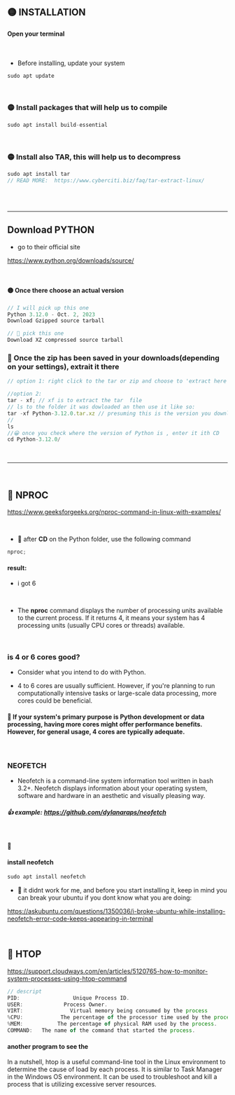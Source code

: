 ## 🟡 INSTALLATION

#### Open your terminal

<br>

- Before installing, update your system

```javascript
sudo apt update

```

<br>

### 🟡 Install packages that will help us to compile

```javascript
sudo apt install build-essential

```

<br>

### 🟡 Install also TAR, this will help us to decompress

```javascript
sudo apt install tar
// READ MORE:  https://www.cyberciti.biz/faq/tar-extract-linux/
```

<br>
<br>

---

## Download PYTHON

- go to their official site

https://www.python.org/downloads/source/

<br>

#### 🟡 Once there choose an actual version

```javascript
// I will pick up this one
Python 3.12.0 - Oct. 2, 2023
Download Gzipped source tarball

// 🍊 pick this one
Download XZ compressed source tarball


```

### 🍊 Once the zip has been saved in your downloads(depending on your settings), extrait it there

```javascript
// option 1: right click to the tar or zip and choose to 'extract here'

//option 2:
tar - xf; // xf is to extract the tar  file
// ls to the folder it was dowloaded an then use it like so:
tar -xf Python-3.12.0.tar.xz // presuming this is the version you downloaded
//
ls
//😀 once you check where the version of Python is , enter it ith CD
cd Python-3.12.0/
```

<br>

---

<br>

## 🍭 NPROC

https://www.geeksforgeeks.org/nproc-command-in-linux-with-examples/

<br>

- 🍊 after **CD** on the Python folder, use the following command

```javascript
nproc;
```

#### result:

- i got 6

<br>

- The **nproc** command displays the number of processing units available to the current process. If it returns 4, it means your system has 4 processing units (usually CPU cores or threads) available.

<br>

### is 4 or 6 cores good?

- Consider what you intend to do with Python.

- 4 to 6 cores are usually sufficient. However, if you're planning to run computationally intensive tasks or large-scale data processing, more cores could be beneficial.

#### 🔴 If your system's primary purpose is Python development or data processing, having more cores might offer performance benefits. However, for general usage, 4 cores are typically adequate.

<br>

### NEOFETCH

- Neofetch is a command-line system information tool written in bash 3.2+. Neofetch displays information about your operating system, software and hardware in an aesthetic and visually pleasing way.

##### 👍 example: https://github.com/dylanaraps/neofetch

<br>

🍊

#### install neofetch

```javascript
sudo apt install neofetch
```

- 🔴 it didnt work for me, and before you start installing it, keep in mind you can break your ubuntu if you dont know what you are doing:

https://askubuntu.com/questions/1350036/i-broke-ubuntu-while-installing-neofetch-error-code-keeps-appearing-in-terminal

<br>

## 🍊 HTOP

https://support.cloudways.com/en/articles/5120765-how-to-monitor-system-processes-using-htop-command

```javascript
// descript
PID:                 Unique Process ID.
USER:             Process Owner.
VIRT:               Virtual memory being consumed by the process
%CPU:            The percentage of the processor time used by the process.
%MEM:           The percentage of physical RAM used by the process.
COMMAND:   The name of the command that started the process.
```

#### another program to see the

In a nutshell, htop is a useful command-line tool in the Linux environment to determine the cause of load by each process. It is similar to Task Manager in the Windows OS environment. It can be used to troubleshoot and kill a process that is utilizing excessive server resources.
